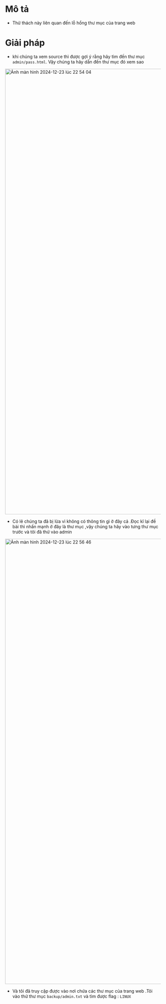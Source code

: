 # Mô tả 
- Thử thách này liên quan đến lỗ hổng thư mục của trang web
# Giải pháp 
- khi chúng ta xem source thì được gợi ý rằng hãy tìm đến thư mục `admin/pass.html`. Vậy chúng ta hãy dẫn đến thư mục đó xem sao

<img width="1440" alt="Ảnh màn hình 2024-12-23 lúc 22 54 04" src="https://github.com/user-attachments/assets/3d2df393-5849-46d5-9061-0f3c21310af0" />

- Có lẽ chúng ta đã bị lừa vì không có thông tin gì ở đây cả .Đọc kĩ lại đề bài thì nhấn mạnh ở đây là thư mục ,vậy chúng ta hãy vào tưng thư mục trước và tôi đã thử vào admin

<img width="1439" alt="Ảnh màn hình 2024-12-23 lúc 22 56 46" src="https://github.com/user-attachments/assets/abebdba5-9b36-4a8b-988f-e5fc9cd813fd" />

 - Và tôi đã truy cập được vào nơi chứa các thư mục của trang web .Tôi vào thử thư mục `backup/admin.txt` và tìm được flag : `LINUX`

